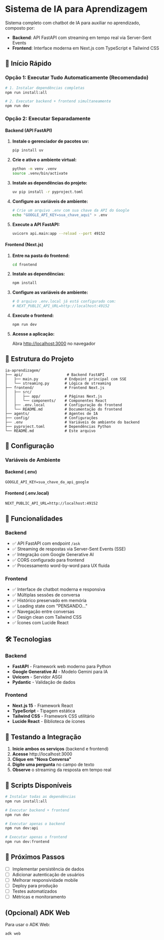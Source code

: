 # Sistema de IA para Aprendizagem

Sistema completo com chatbot de IA para auxiliar no aprendizado, composto por:
- **Backend**: API FastAPI com streaming em tempo real via Server-Sent Events
- **Frontend**: Interface moderna em Next.js com TypeScript e Tailwind CSS

## 🚀 Início Rápido

### Opção 1: Executar Tudo Automaticamente (Recomendado)

```bash
# 1. Instalar dependências completas
npm run install:all

# 2. Executar backend + frontend simultaneamente
npm run dev
```

### Opção 2: Executar Separadamente

#### Backend (API FastAPI)

1. **Instale o gerenciador de pacotes uv:**
   ```sh
   pip install uv
   ```

2. **Crie e ative o ambiente virtual:**
   ```sh
   python -m venv .venv
   source .venv/bin/activate
   ```

3. **Instale as dependências do projeto:**
   ```sh
   uv pip install -r pyproject.toml
   ```

4. **Configure as variáveis de ambiente:**
   ```sh
   # Crie um arquivo .env com sua chave da API do Google
   echo "GOOGLE_API_KEY=sua_chave_aqui" > .env
   ```

5. **Execute a API FastAPI:**
   ```sh
   uvicorn api.main:app --reload --port 49152
   ```

#### Frontend (Next.js)

1. **Entre na pasta do frontend:**
   ```sh
   cd frontend
   ```

2. **Instale as dependências:**
   ```sh
   npm install
   ```

3. **Configure as variáveis de ambiente:**
   ```sh
   # O arquivo .env.local já está configurado com:
   # NEXT_PUBLIC_API_URL=http://localhost:49152
   ```

4. **Execute o frontend:**
   ```sh
   npm run dev
   ```

5. **Acesse a aplicação:**
   
   Abra [http://localhost:3000](http://localhost:3000) no navegador

## 📁 Estrutura do Projeto

```
ia-aprendizagem/
├── api/                    # Backend FastAPI
│   ├── main.py            # Endpoint principal com SSE
│   └── streaming.py       # Lógica de streaming
├── frontend/              # Frontend Next.js
│   ├── src/
│   │   ├── app/           # Páginas Next.js
│   │   └── components/    # Componentes React
│   ├── .env.local         # Configuração do frontend
│   └── README.md          # Documentação do frontend
├── agents/                # Agentes de IA
├── config/                # Configurações
├── .env                   # Variáveis de ambiente do backend
├── pyproject.toml         # Dependências Python
└── README.md              # Este arquivo
```

## 🔧 Configuração

### Variáveis de Ambiente

#### Backend (.env)
```env
GOOGLE_API_KEY=sua_chave_da_api_google
```

#### Frontend (.env.local)
```env
NEXT_PUBLIC_API_URL=http://localhost:49152
```

## 🎯 Funcionalidades

### Backend
- ✅ API FastAPI com endpoint `/ask`
- ✅ Streaming de respostas via Server-Sent Events (SSE)
- ✅ Integração com Google Generative AI
- ✅ CORS configurado para frontend
- ✅ Processamento word-by-word para UX fluida

### Frontend
- ✅ Interface de chatbot moderna e responsiva
- ✅ Múltiplas sessões de conversa
- ✅ Histórico preservado em memória
- ✅ Loading state com "PENSANDO..."
- ✅ Navegação entre conversas
- ✅ Design clean com Tailwind CSS
- ✅ Ícones com Lucide React

## 🛠️ Tecnologias

### Backend
- **FastAPI** - Framework web moderno para Python
- **Google Generative AI** - Modelo Gemini para IA
- **Uvicorn** - Servidor ASGI
- **Pydantic** - Validação de dados

### Frontend  
- **Next.js 15** - Framework React
- **TypeScript** - Tipagem estática
- **Tailwind CSS** - Framework CSS utilitário
- **Lucide React** - Biblioteca de ícones

## 🧪 Testando a Integração

1. **Inicie ambos os serviços** (backend e frontend)
2. **Acesse** http://localhost:3000
3. **Clique em "Nova Conversa"**
4. **Digite uma pergunta** no campo de texto
5. **Observe** o streaming da resposta em tempo real

## 📝 Scripts Disponíveis

```bash
# Instalar todas as dependências
npm run install:all

# Executar backend + frontend
npm run dev

# Executar apenas o backend
npm run dev:api

# Executar apenas o frontend  
npm run dev:frontend
```

## 🔮 Próximos Passos

- [ ] Implementar persistência de dados
- [ ] Adicionar autenticação de usuários
- [ ] Melhorar responsividade mobile
- [ ] Deploy para produção
- [ ] Testes automatizados
- [ ] Métricas e monitoramento

## (Opcional) ADK Web

Para usar o ADK Web:
```sh
adk web
```
